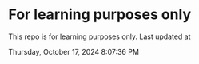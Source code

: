 # For learning purposes only
This repo is for learning purposes only.
Last updated at

Thursday, October 17, 2024 8:07:36 PM

